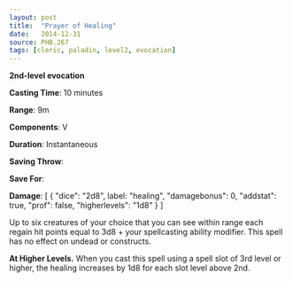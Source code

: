 ```yaml
---
layout: post
title:  "Prayer of Healing"
date:   2014-12-31
source: PHB.267
tags: [cleric, paladin, level2, evocation]
---
```


**2nd-level evocation**

**Casting Time**: 10 minutes

**Range**: 9m

**Components**: V

**Duration**: Instantaneous

**Saving Throw**:

**Save For**:

**Damage**: [ { "dice": "2d8", label: "healing", "damagebonus": 0, "addstat": true, "prof": false, "higherlevels": "1d8" } ]

Up to six creatures of your choice that you can see within range each regain hit points equal to 3d8 + your spellcasting ability modifier. This spell has no effect on undead or constructs.

**At Higher Levels.** When you cast this spell using a spell slot of 3rd level or higher, the healing increases by 1d8 for each slot level above 2nd.